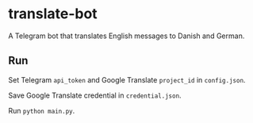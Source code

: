 # translate-bot

A Telegram bot that translates English messages to Danish and German.

## Run

Set Telegram `api_token` and Google Translate `project_id` in `config.json`.

Save Google Translate credential in `credential.json`.

Run `python main.py`.
